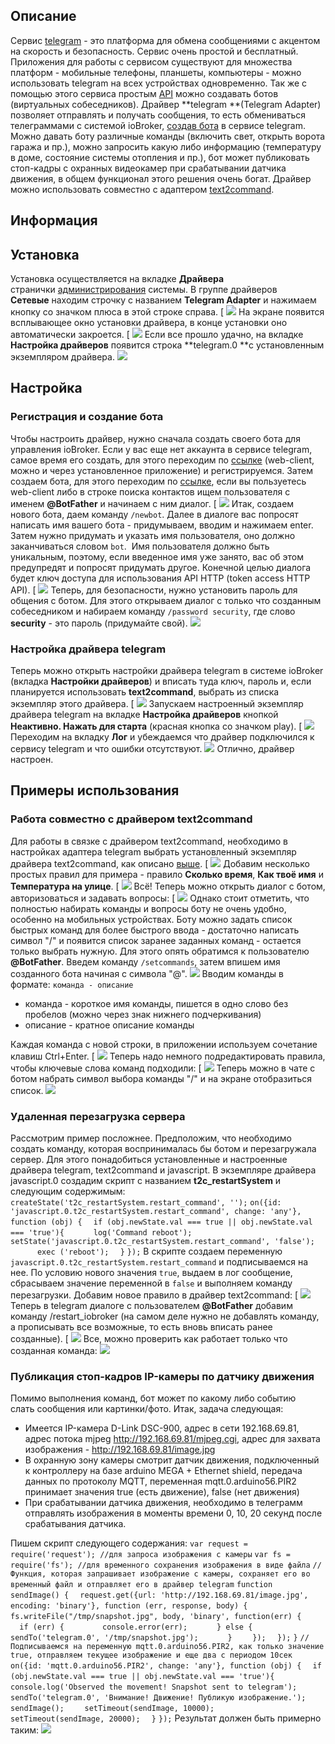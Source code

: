 
## Описание

Сервис [telegram](https://telegram.org/) - это платформа для обмена сообщениями с акцентом на скорость и безопасность. Сервис очень простой и бесплатный. Приложения для работы с сервисом существуют для множества платформ - мобильные телефоны, планшеты, компьютеры - можно использовать telegram на всех устройствах одновременно. Так же с помощью этого сервиса простым [API](https://core.telegram.org/bots/api) можно создавать ботов (виртуальных собеседников). Драйвер **telegram **(Telegram Adapter) позволяет отправлять и получать сообщения, то есть обмениваться телеграммами с системой ioBroker, [создав бота](https://core.telegram.org/bots/faq#how-do-i-create-a-bot) в сервисе telegram. Можно давать боту различные команды (включить свет, открыть ворота гаража и пр.), можно запросить какую либо информацию (температуру в доме, состояние системы отопления и пр.), бот может публиковать стоп-кадры с охранных видеокамер при срабатывании датчика движения, в общем функционал этого решения очень богат. Драйвер можно использовать совместно с адаптером [text2command](http://www.iobroker.net/?page_id=4459&lang=ru).

## Информация


## <span id="i-3">Установка</span>

Установка осуществляется на вкладке **Драйвера** странички [администрирования](http://www.iobroker.net/?page_id=3800&lang=ru) системы. В группе драйверов **Сетевые** находим строчку с названием **Telegram Adapter** и нажимаем кнопку со значком плюса в этой строке справа. [
![](img/telegram_telegram-install1.jpg)
 На экране появится всплывающее окно установки драйвера, в конце установки оно автоматически закроется. [
![](img/telegram_telegram-install2.jpg)
 Если все прошло удачно, на вкладке **Настройка драйверов** появится строка **telegram.0 **с установленным экземпляром драйвера. [![](img/telegram-install3.jpg)](img/telegram-install3.jpg)

## <span id="i-3">Настройка</span>

### Регистрация и создание бота

Чтобы настроить драйвер, нужно сначала создать своего бота для управления ioBroker. Если у вас еще нет аккаунта в сервисе telegram, самое время его создать, для этого переходим по [ссылке](https://web.telegram.org/#/login) (web-client, можно и через установленное приложение) и регистрируемся. Затем создаем бота, для этого переходим по [ссылке](https://telegram.me/botfather), если вы пользуетесь web-client либо в строке поиска контактов ищем пользователя с именем **@BotFather** и начинаем с ним диалог. [
![](img/telegram_telegram-setting1.jpg)
 Итак, создаем нового бота, даем команду `/newbot`. Далее в диалоге вас попросят написать имя вашего бота - придумываем, вводим и нажимаем enter. Затем нужно придумать и указать имя пользователя, оно должно заканчиваться словом `bot`.  Имя пользователя должно быть уникальным, поэтому, если введенное имя уже занято, вас об этом предупредят и попросят придумать другое. Конечной целью диалога будет ключ доступа для использования API HTTP (token access HTTP API). [
![](img/telegram_telegram-setting2.jpg)
 Теперь, для безопасности, нужно установить пароль для общения с ботом. Для этого открываем диалог с только что созданным собеседником и набираем команду `/password security`, где слово **security** - это пароль (придумайте свой). [![](img/telegram-setting3.jpg)](img/telegram-setting3.jpg)

### Настройка драйвера telegram

Теперь можно открыть настройки драйвера telegram в системе ioBroker (вкладка **Настройки драйверов**) и вписать туда ключ, пароль и, если планируется использовать **text2command**, выбрать из списка экземпляр этого драйвера. [
![](img/telegram_telegram-setting4.jpg)
 Запускаем настроенный экземпляр драйвера telegram на вкладке **Настройка драйверов** кнопкой **Неактивно. Нажать для старта** (красная кнопка со значком play). [
![](img/telegram_telegram-setting5.jpg)
 Переходим на вкладку **Лог** и убеждаемся что драйвер подключился к сервису telegram и что ошибки отсутствуют. [![](img/telegram-setting6.jpg)](img/telegram-setting6.jpg) Отлично, драйвер настроен.

## Примеры использования

### Работа совместно с драйвером text2command

Для работы в связке с драйвером text2command, необходимо в настройках адаптера telegram выбрать установленный экземпляр драйвера text2command, как описано [выше](http://www.iobroker.net/?page_id=4492&lang=ru#_telegram). [
![](img/telegram_telegram-setting4.jpg)
 Добавим несколько простых правил для примера - правило **Сколько время**, **Как твоё имя** и **Температура на улице**. [
![](img/telegram_telegram-use1.jpg)
 Всё! Теперь можно открыть диалог с ботом, авторизоваться и задавать вопросы: [
![](img/telegram_telegram-use2.jpg)
 Однако стоит отметить, что полностью набирать команды и вопросы боту не очень удобно, особенно на мобильных устройствах. Боту можно задать список быстрых команд для более быстрого ввода - достаточно написать символ "/" и появится список заранее заданных команд - остается только выбрать нужную. Для этого опять обратимся к пользователю **@BotFather**. Введем команду `/setcommands`, затем впишем имя созданного бота начиная с символа "@". [![](img/telegram-use3.jpg)](img/telegram-use3.jpg) Вводим команды в формате: `команда - описание`

*   команда - короткое имя команды, пишется в одно слово без пробелов (можно через знак нижнего подчеркивания)
*   описание - кратное описание команды

Каждая команда с новой строки, в приложении используем сочетание клавиш Ctrl+Enter. [
![](img/telegram_telegram-use4.jpg)
 Теперь надо немного подредактировать правила, чтобы ключевые слова команд подходили: [
![](img/telegram_telegram-use5.jpg)
 Теперь можно в чате с ботом набрать символ выбора команды "/" и на экране отобразиться список. [![](img/telegram-use6.jpg)](img/telegram-use6.jpg)

### Удаленная перезагрузка сервера

Рассмотрим пример посложнее. Предположим, что необходимо создать команду, которая воспринималась бы ботом и перезагружала сервер. Для этого понадобиться установленные и настроенные драйвера telegram, text2command и javascript. В экземпляре драйвера javascript.0 создадим скрипт с названием **t2c_restartSystem** и следующим содержимым: `createState('t2c_restartSystem.restart_command', '');` `on({id: 'javascript.0.t2c_restartSystem.restart_command', change: 'any'}, function (obj) {` `  if (obj.newState.val === true || obj.newState.val === 'true'){` `      log('Command reboot');` `      setState('javascript.0.t2c_restartSystem.restart_command', 'false');` `      exec ('reboot');` `  }` `});` В скрипте создаем переменную `javascript.0.t2c_restartSystem.restart_command` и подписываемся на нее. По условию нового значения `true`, выдаем в лог сообщение, сбрасываем значение переменной в `false` и выполняем команду перезагрузки. Добавим новое правило в драйвер text2command: [
![](img/telegram_telegram-use7.jpg)
 Теперь в telegram диалоге с пользователем **@BotFather** добавим команду /restart_iobroker (на самом деле нужно не добавлять команду, а прописывать все возможные, то есть вновь вписать ранее созданные). [
![](img/telegram_telegram-use8.jpg)
 Все, можно проверить как работает только что созданная команда: [![](img/telegram-use9.jpg)](img/telegram-use9.jpg)

### Публикация стоп-кадров IP-камеры по датчику движения

Помимо выполнения команд, бот может по какому либо событию слать сообщения или картинки/фото. Итак, задача следующая:

*   Имеется IP-камера D-Link DSC-900, адрес в сети 192.168.69.81, адрес потока mjpeg http://192.168.69.81/mjpeg.cgi, адрес для захвата изображения - http://192.168.69.81/image.jpg
*   В охранную зону камеры смотрит датчик движения, подключенный к контроллеру на базе arduino MEGA + Ethernet shield, передача данных по протоколу MQTT, переменная mqtt.0.arduino56.PIR2 принимает значения true (есть движение), false (нет движения)
*   При срабатывании датчика движения, необходимо в телеграмм отправлять изображения в моменты времени 0, 10, 20 секунд после срабатывания датчика.

Пишем скрипт следующего содержания: `var request = require('request'); //для запроса изображения с камеры` `var fs = require('fs'); //для временного сохранения изображения в виде файла` `//Функция, которая запрашивает изображение с камеры, сохраняет его во временный файл и отправляет его в драйвер telegram` `function sendImage() {` `  request.get({url: 'http://192.168.69.81/image.jpg', encoding: 'binary'}, function (err, response, body) {` `    fs.writeFile("/tmp/snapshot.jpg", body, 'binary', function(err) {` `      if (err) {` `        console.error(err);` `      } else {` `        sendTo('telegram.0', '/tmp/snapshot.jpg');` `      }` `    });` `  });` `}` `//Подписываемся на переменную mqtt.0.arduino56.PIR2, как только значение true, отправляем текущее изображение и еще два с периодом 10сек` `on({id: 'mqtt.0.arduino56.PIR2', change: 'any'}, function (obj) {` `  if (obj.newState.val === true || obj.newState.val === 'true'){` `    console.log('Оbserved the movement! Snapshot sent to telegram');` `    sendTo('telegram.0', 'Внимание! Движение! Публикую изображение.');` `    sendImage();` `    setTimeout(sendImage, 10000);` `    setTimeout(sendImage, 20000);` `  }` `});` Результат должен быть примерно таким: [![](img/telegram-use10.jpg)](img/telegram-use10.jpg)